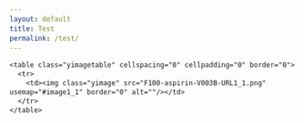 ```yaml
---
layout: default
title: Test
permalink: /test/
---
```


<html>
<head><title>Image map created by yEd</title>
<style type="text/css">
.tooltip {
  font-size:10pt;
  background-color:#FFFFCC;
  border:1px solid black;
  padding:2px
}
</style>
<style type="text/css">
.tooltip {
  position:absolute;
  display:none
}
</style>
</head>
<body>

<script type="text/javascript">
tooltip = null;
document.onmousemove = updateTooltip;
function updateTooltip(e) {
try {
if (document.all) {
if (document.documentElement && document.documentElement.scrollTop) { // Explorer 6 Strict
x = document.documentElement.scrollLeft + window.event.x;
y = document.documentElement.scrollTop + window.event.y;
}
else { // all other Explorers
x = document.body.scrollLeft + window.event.x;
y = document.body.scrollTop + window.event.y;
}
}
else {
x = e.pageX;
y = e.pageY;
}
if (tooltip != null) {
o = 20;
var sx, sy;
if (self.pageYOffset) { // all except Explorer
sx = self.pageXOffset;
sy = self.pageYOffset;
}
else if (document.documentElement && document.documentElement.scrollTop) { // Explorer 6 Strict
sx = document.documentElement.scrollLeft;
sy = document.documentElement.scrollTop;
}
else if (document.body) { // all other Explorers
sx = document.body.scrollLeft;
sy = document.body.scrollTop;
}
t = y + o + tooltip.offsetHeight;
w = sy + document.body.clientHeight;
if (t > w) {
y = y - o - tooltip.offsetHeight;
}
else {
y = y + o;
}
t = x + o + tooltip.offsetWidth;
w = sx + document.body.clientWidth;
if (t > w) {
x = x - o - tooltip.offsetWidth;
}
else {
x = x + o;
}
if ((tooltip.style.top == '' || tooltip.style.top == 0) && (tooltip.style.left == '' || tooltip.style.left == 0))
{
tooltip.style.width = tooltip.offsetWidth + 'px';
tooltip.style.height = tooltip.offsetHeight + 'px';
}
tooltip.style.left = x + "px";
tooltip.style.top = y + "px";
}
} catch (error) { error = null; }
}
function showTooltip(id) {
try {
tooltip = document.getElementById(id);
tooltip.style.display = "block";
} catch (error) { error = null; }
}
function hideTooltip() {
try {
tooltip.style.display = "none";
} catch (error) { error = null; }
}
</script>

<div class="tooltip" id="n0">UniProt:P35354</div>
<div class="tooltip" id="n1">arachidonate</div>
<div class="tooltip" id="n2">UniProt:P35354</div>
<div class="tooltip" id="n4">PGG2</div>
<div class="tooltip" id="n5">PGH2</div>
<div class="tooltip" id="n8">aspirin</div>
<div class="tooltip" id="n9">salicylic acid</div>
<div class="tooltip" id="n10">15R-HETE</div>
<div class="tooltip" id="n12">OR</div>
<div class="tooltip" id="n13">OR</div>
<div class="tooltip" id="n14">COX-1</div>
<div class="tooltip" id="n15">COX-1</div>

<map name="image1_1">
  <area shape="rect" coords="449,233,529,273" alt="" onmouseover="showTooltip('n15')" onmouseout="hideTooltip()"/>
  <area shape="rect" coords="260,233,340,273" alt="" onmouseover="showTooltip('n14')" onmouseout="hideTooltip()"/>
  <area shape="rect" coords="115,179,145,209" alt="" onmouseover="showTooltip('n13')" onmouseout="hideTooltip()"/>
  <area shape="rect" coords="115,69,145,99" alt="" onmouseover="showTooltip('n12')" onmouseout="hideTooltip()"/>
  <area shape="rect" coords="638,125,738,161" alt="" onmouseover="showTooltip('n10')" onmouseout="hideTooltip()"/>
  <area shape="rect" coords="423,148,523,184" alt="" onmouseover="showTooltip('n9')" onmouseout="hideTooltip()"/>
  <area shape="rect" coords="275,148,375,184" alt="" onmouseover="showTooltip('n8')" onmouseout="hideTooltip()"/>
  <area shape="rect" coords="15,235,115,271" alt="" onmouseover="showTooltip('n5')" onmouseout="hideTooltip()"/>
  <area shape="rect" coords="15,125,115,161" alt="" onmouseover="showTooltip('n4')" onmouseout="hideTooltip()"/>
  <area shape="rect" coords="449,64,529,104" href="http://www.uniprot.org/uniprot/P35354" alt="" onmouseover="showTooltip('n2')" onmouseout="hideTooltip()" target="_blank"/>
  <area shape="rect" coords="15,15,115,51" alt="" onmouseover="showTooltip('n1')" onmouseout="hideTooltip()"/>
  <area shape="rect" coords="260,64,340,104" href="http://www.uniprot.org/uniprot/P35354" alt="" onmouseover="showTooltip('n0')" onmouseout="hideTooltip()" target="_blank"/>
</map>


    <table class="yimagetable" cellspacing="0" cellpadding="0" border="0">
      <tr>
        <td><img class="yimage" src="F100-aspirin-V003B-URL1_1.png" usemap="#image1_1" border="0" alt=""/></td>
      </tr>
    </table>

</body>
</html>
